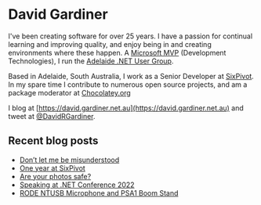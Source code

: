 # David Gardiner

I've been creating software for over 25 years. I have a passion for continual learning and improving quality, and enjoy being in and creating environments where these happen. A [Microsoft MVP](https://mvp.microsoft.com/en-us/PublicProfile/5001655) (Development Technologies), I run the [Adelaide .NET User Group](https://www.adnug.net).

Based in Adelaide, South Australia, I work as a Senior Developer at [SixPivot](https://www.sixpivot.com.au). In my spare time I contribute to numerous open source projects, and am a package moderator at [Chocolatey.org](https://chocolatey.org)

I blog at [https://david.gardiner.net.au](https://david.gardiner.net.au) and tweet at [@DavidRGardiner](https://twitter.com/DavidRGardiner).

## Recent blog posts

<!--START_SECTION:posts-->
* [Don’t let me be misunderstood](https:&#x2F;&#x2F;david.gardiner.net.au&#x2F;2022&#x2F;02&#x2F;misunderstood.html)
* [One year at SixPivot](https:&#x2F;&#x2F;david.gardiner.net.au&#x2F;2022&#x2F;02&#x2F;a-year-at-sixpivot.html)
* [Are your photos safe?](https:&#x2F;&#x2F;david.gardiner.net.au&#x2F;2022&#x2F;01&#x2F;lost-photos.html)
* [Speaking at .NET Conference 2022](https:&#x2F;&#x2F;david.gardiner.net.au&#x2F;2022&#x2F;01&#x2F;speaking-at-dotnet-conference.html)
* [RODE NTUSB Microphone and PSA1 Boom Stand](https:&#x2F;&#x2F;david.gardiner.net.au&#x2F;2022&#x2F;01&#x2F;rode-mic-and-stand.html)
<!--END_SECTION:posts-->
